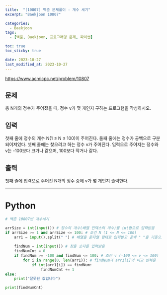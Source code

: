 ```yaml
---
title:  "[10807] 백준 문제풀이 - 개수 세기"
excerpt: "Baekjoon 10807"

categories:
  - Baekjoon
tags:
  - [백준, Baekjoon, 프로그래밍 문제, 파이썬]

toc: true
toc_sticky: true

date: 2023-10-27
last_modified_at: 2023-10-27
---
```


https://www.acmicpc.net/problem/10807

## 문제
총 N개의 정수가 주어졌을 때, 정수 v가 몇 개인지 구하는 프로그램을 작성하시오.

## 입력
첫째 줄에 정수의 개수 N(1 ≤ N ≤ 100)이 주어진다. 둘째 줄에는 정수가 공백으로 구분되어져있다. 셋째 줄에는 찾으려고 하는 정수 v가 주어진다. 입력으로 주어지는 정수와 v는 -100보다 크거나 같으며, 100보다 작거나 같다.

## 출력
첫째 줄에 입력으로 주어진 N개의 정수 중에 v가 몇 개인지 출력한다.

------------------------

# Python

```py
# 백준 10807번 개수세기

arrSize = int(input()) # 정수의 개수(배열 인덱스의 개수)를 int형으로 입력받음
if arrSize >= 1 and arrSize <= 100: # 조건 N (1 <= N <= 100)
    arr1 = input().split(" ") # 배열을 문자열 형태로 입력받고 공백 " "을 기준으로 배열에 저장함
    
    findNum = int(input()) # 찾을 숫자를 입력받음
    findNumCnt = 0
    if findNum >= -100 and findNum <= 100: # 조건 v (-100 <= v <= 100)
        for i in range(0, len(arr1)): # findNum과 arr1[i]의 비교 반복문
            if int(arr1[i]) == findNum:
                findNumCnt += 1
else:
    print("잘못된 값입니다")

print(findNumCnt)
```